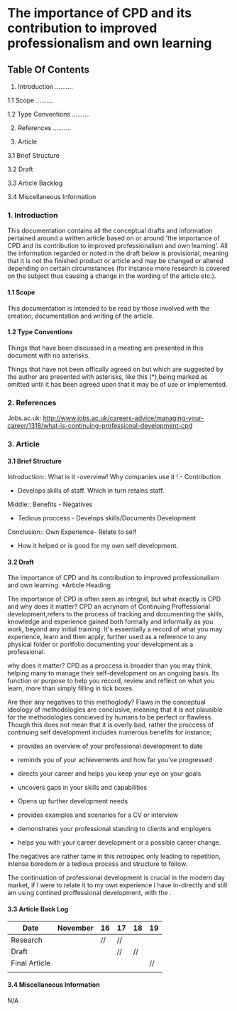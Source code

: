 # The importance of CPD and its contribution to improved professionalism and own learning


## Table Of Contents

1. Introduction ..........

1.1 Scope ..........

1.2 Type Conventions ..........

2. References ..........

3. Article

3.1 Brief Structure

3.2 Draft

3.3 Article Backlog

3.4 Miscellaneous Information 


### 1. Introduction

This documentation contains all the conceptual drafts and information pertained around a written article based on or around 'the importance of CPD and its contribution to improved professionalism and own learning'. All the information regarded or noted in the draft below is provisional, meaning that it is not the finished product or article and may be changed or altered depending on certain circumstances (for instance more research is covered on the subject thus causing a change in the wording of the article etc.).

#### 1.1 Scope
This documentation is intended to be read by those involved with the creation, documentation and writing of the article.

#### 1.2 Type Conventions

Things that have been discussed in a meeting are presented in this document with no asterisks.

Things that have not been offically agreed on but which are suggested by the author are presented with asterisks, like this (*),being marked as omitted until it has been agreed upon that it may be of use or implemented.

### 2. References 
Jobs.ac.uk: http://www.jobs.ac.uk/careers-advice/managing-your-career/1318/what-is-continuing-professional-development-cpd




### 3. Article

#### 3.1 Brief Structure

Introduction::
What is it -overview!
Why companies use it ! - Contribution 
- Develops skills of staff. Which in turn  retains staff.

Middle::
Benefits - Negatives
- Tedious proccess - Develops skills/Documents Development

Conclusion::
Own Experience- Relate to self
- How it helped or is good for my own self development.

#### 3.2 Draft
The importance of CPD and its contribution to improved professionalism and own learning. *Article Heading

The importance of CPD is often seen as integral, but what exactly is CPD and why does it matter? CPD an acrynom of Continuing Proffessional development,refers to the process of tracking and documenting the skills, knowledge and experience gained both formally and informally as you work, beyond any initial training. It's essentially a record of what you may experience, learn and then apply, further used as a reference to any physical folder or portfolio documenting your development as a professional.  

why does it matter? CPD as a proccess is broader than you may think, helping many to manage their self-development on an ongoing basis. Its function or purpose to help you record, review and reflect on what you learn, more than simply filling in tick boxes.

Are their any negatives to this methoglody? Flaws in the conceptual ideology of methodologies are conclusive, meaning that it is not plausible for the methodologies concieved by humans to be perfect or flawless. Though this does not mean that it is overly bad, rather the proccess of continuing self development includes numerous benefits for instance;  

- provides an overview of your professional development to date

- reminds you of your achievements and how far you've progressed

- directs your career and helps you keep your eye on your goals

- uncovers gaps in your skills and capabilities

- Opens up further development needs

- provides examples and scenarios for a CV or interview

- demonstrates your professional standing to clients and employers

- helps you with your career development or a possible career change. 

The negatives are rather tame in this retrospec only leading to repetition, intense boredom or a tedious process and structure to follow.

The continuation of professional development is crucial in the modern day market, if I were to relate it to my own experience I have in-directly and still am using contined proffessional development, with the  . 

#### 3.3 Article Back Log

| Date        |November | 16 | 17 | 18 | 19 | 
|-------------|---------|----|----|----|----|
|Research     |         | // | // |    |    |    
|Draft        |         |    | // | // |    |   
|Final Article|         |    |    |    | // |
|                                           |   

#### 3.4 Miscellaneous Information 

N/A

